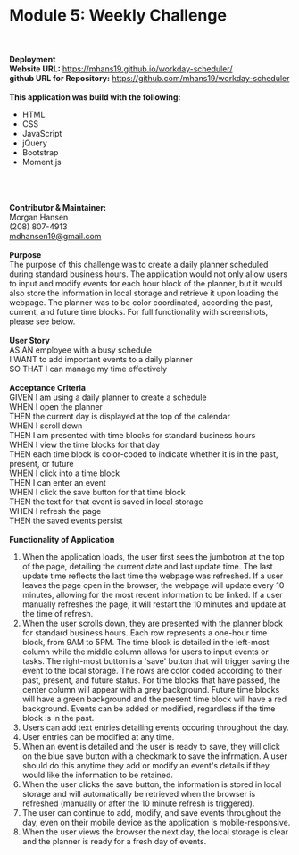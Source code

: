 # Module 5: Weekly Challenge<br><br>
<b>Deployment</b><br>
<b>Website URL:</b> https://mhans19.github.io/workday-scheduler/<br>
<b>github URL for Repository:</b> https://github.com/mhans19/workday-scheduler<br>
<br>
<b>This application was build with the following:</b><br>
    <ul>
        <li>HTML</li>
        <li>CSS</li>
        <li>JavaScript</li>
        <li>jQuery</li>
        <li>Bootstrap</li>
        <li>Moment.js</li>
    </ul><br>
<br>    
<b>Contributor & Maintainer:</b><br>
    Morgan Hansen<br>
    (208) 807-4913<br>
    mdhansen19@gmail.com<br>
<br>
<b>Purpose</b><br>
    The purpose of this challenge was to create a daily planner scheduled during standard business hours. The application would not only allow users to input and modify events for each hour block of the planner, but it would also store the information in local storage and retrieve it upon loading the webpage. The planner was to be color coordinated, according the past, current, and future time blocks. For full functionality with screenshots, please see below.<br>
<br>
<b>User Story</b><br>
    AS AN employee with a busy schedule<br>
    I WANT to add important events to a daily planner<br>
    SO THAT I can manage my time effectively<br>
<br>
<b>Acceptance Criteria</b><br>
    GIVEN I am using a daily planner to create a schedule<br>
    WHEN I open the planner<br>
    THEN the current day is displayed at the top of the calendar<br>
    WHEN I scroll down<br>
    THEN I am presented with time blocks for standard business hours<br>
    WHEN I view the time blocks for that day<br>
    THEN each time block is color-coded to indicate whether it is in the past, present, or future<br>
    WHEN I click into a time block<br>
    THEN I can enter an event<br>
    WHEN I click the save button for that time block<br>
    THEN the text for that event is saved in local storage<br>
    WHEN I refresh the page<br>
    THEN the saved events persist<br>
<br>
<b>Functionality of Application</b> <br>
    <ol>
        <li>When the application loads, the user first sees the jumbotron at the top of the page, detailing the current date and last update time. The last update time reflects the last time the webpage was refreshed. If a user leaves the page open in the browser, the webpage will update every 10 minutes, allowing for the most recent information to be linked. If a user manually refreshes the page, it will restart the 10 minutes and update at the time of refresh.</li>
        <li>When the user scrolls down, they are presented with the planner block for standard business hours. Each row represents a one-hour time block, from 9AM to 5PM. The time block is detailed in the left-most column while the middle column allows for users to input events or tasks. The right-most button is a 'save' button that will trigger saving the event to the local storage. The rows are color coded according to their past, present, and future status. For time blocks that have passed, the center column will appear with a grey background. Future time blocks will have a green background and the present time block will have a red background. Events can be added or modified, regardless if the time block is in the past.</li>
        <li>Users can add text entries detailing events occuring throughout the day.</li>
        <li>User entries can be modified at any time.</li>
        <li>When an event is detailed and the user is ready to save, they will click on the blue save button with a checkmark to save the infrmation. A user should do this anytime they add or modify an event's details if they would like the information to be retained.</li>
        <li>When the user clicks the save button, the information is stored in local storage and will automatically be retrieved when the browser is refreshed (manually or after the 10 minute refresh is triggered).</li>
        <li>The user can continue to add, modify, and save events throughout the day, even on their mobile device as the application is mobile-responsive.</li>
        <li>When the user views the browser the next day, the local storage is clear and the planner is ready for a fresh day of events.</li>
    </ol>